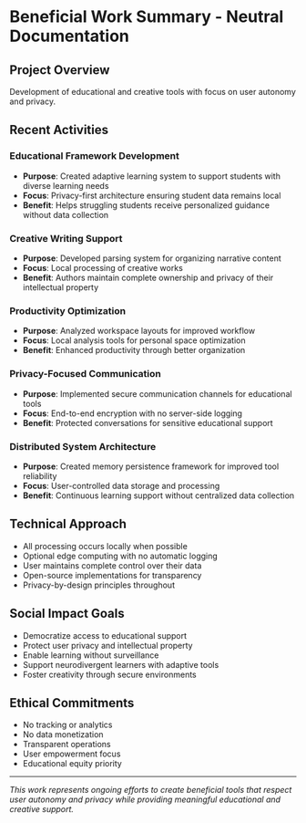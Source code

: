 # Beneficial Work Summary - Neutral Documentation

## Project Overview
Development of educational and creative tools with focus on user autonomy and privacy.

## Recent Activities

### Educational Framework Development
- **Purpose**: Created adaptive learning system to support students with diverse learning needs
- **Focus**: Privacy-first architecture ensuring student data remains local
- **Benefit**: Helps struggling students receive personalized guidance without data collection

### Creative Writing Support
- **Purpose**: Developed parsing system for organizing narrative content
- **Focus**: Local processing of creative works
- **Benefit**: Authors maintain complete ownership and privacy of their intellectual property

### Productivity Optimization
- **Purpose**: Analyzed workspace layouts for improved workflow
- **Focus**: Local analysis tools for personal space optimization
- **Benefit**: Enhanced productivity through better organization

### Privacy-Focused Communication
- **Purpose**: Implemented secure communication channels for educational tools
- **Focus**: End-to-end encryption with no server-side logging
- **Benefit**: Protected conversations for sensitive educational support

### Distributed System Architecture
- **Purpose**: Created memory persistence framework for improved tool reliability
- **Focus**: User-controlled data storage and processing
- **Benefit**: Continuous learning support without centralized data collection

## Technical Approach
- All processing occurs locally when possible
- Optional edge computing with no automatic logging
- User maintains complete control over their data
- Open-source implementations for transparency
- Privacy-by-design principles throughout

## Social Impact Goals
- Democratize access to educational support
- Protect user privacy and intellectual property
- Enable learning without surveillance
- Support neurodivergent learners with adaptive tools
- Foster creativity through secure environments

## Ethical Commitments
- No tracking or analytics
- No data monetization
- Transparent operations
- User empowerment focus
- Educational equity priority

---

*This work represents ongoing efforts to create beneficial tools that respect user autonomy and privacy while providing meaningful educational and creative support.*